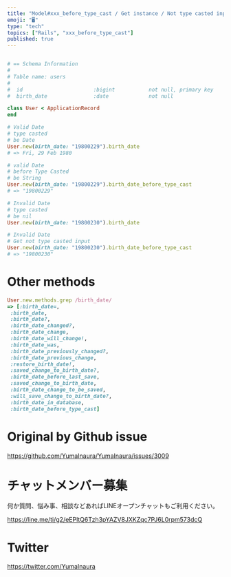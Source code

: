 ```yaml
---
title: "Model#xxx_before_type_cast / Get instance / Not type casted inputs ( a"
emoji: "🖥"
type: "tech"
topics: ["Rails", "xxx_before_type_cast"]
published: true
---
```


```rb

# == Schema Information
#
# Table name: users
#
#  id                       :bigint           not null, primary key
#  birth_date               :date             not null

class User < ApplicationRecord
end

# Valid Date
# type casted 
# be Date
User.new(birth_date: "19800229").birth_date
# => Fri, 29 Feb 1980

# valid Date
# before Type Casted
# be String
User.new(birth_date: "19800229").birth_date_before_type_cast
# => "19800229"

# Invalid Date
# type casted 
# be nil
User.new(birth_date: "19800230").birth_date

# Invalid Date
# Get not type casted input 
User.new(birth_date: "19800230").birth_date_before_type_cast
# => "19800230"

```

# Other methods

```rb
User.new.methods.grep /birth_date/
=> [:birth_date=,
 :birth_date,
 :birth_date?,
 :birth_date_changed?,
 :birth_date_change,
 :birth_date_will_change!,
 :birth_date_was,
 :birth_date_previously_changed?,
 :birth_date_previous_change,
 :restore_birth_date!,
 :saved_change_to_birth_date?,
 :birth_date_before_last_save,
 :saved_change_to_birth_date,
 :birth_date_change_to_be_saved,
 :will_save_change_to_birth_date?,
 :birth_date_in_database,
 :birth_date_before_type_cast]
```

# Original by Github issue

https://github.com/YumaInaura/YumaInaura/issues/3009








<!-- Update From Qiita API -->

# チャットメンバー募集


何か質問、悩み事、相談などあればLINEオープンチャットもご利用ください。

https://line.me/ti/g2/eEPltQ6Tzh3pYAZV8JXKZqc7PJ6L0rpm573dcQ





# Twitter


https://twitter.com/YumaInaura


<!-- Update From Qiita API -->


